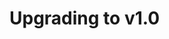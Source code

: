 # Upgrading to v1.0
<docmeta name="displayName" value="To v.1.0">
<docmeta name="version" value="1.0">
